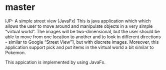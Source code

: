 # master
IJP- A simple street view (JavaFx)
This is java application which which allows the user to move around and manipulate objects in a very simple “virtual world”. The images will be two-dimensional, but the user should be able to move from one location to another and to look in different directions - similar to Google “Street View”1, but with discrete images. Moreover, this application support pick and put items in the virtual world a bit similar to Pokemon.

This appication is implemented by using JavaFx.
